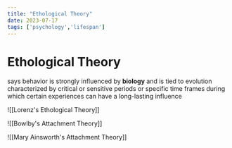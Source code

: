 ```yaml
---
title: "Ethological Theory"
date: 2023-07-17
tags: ['psychology','lifespan']
---
```

# Ethological Theory
says behavior is strongly influenced by **biology**
and is tied to evolution
characterized by critical or sensitive periods or specific time frames during which certain experiences can have a long-lasting influence

![[Lorenz's Ethological Theory]]

![[Bowlby's Attachment Theory]]

![[Mary Ainsworth's Attachment Theory]]
